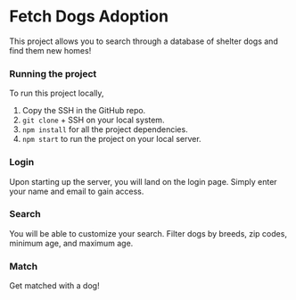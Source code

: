 # Fetch Dogs Adoption

This project allows you to search through a database of shelter dogs and find them new homes!

### Running the project

To run this project locally, 
1. Copy the SSH in the GitHub repo.
2. ```git clone``` + SSH on your local system.
3. ```npm install``` for all the project dependencies.
4. ```npm start``` to run the project on your local server.

### Login

Upon starting up the server, you will land on the login page.
Simply enter your name and email to gain access.

### Search

You will be able to customize your search.
Filter dogs by breeds, zip codes, minimum age, and maximum age.

### Match

Get matched with a dog!
